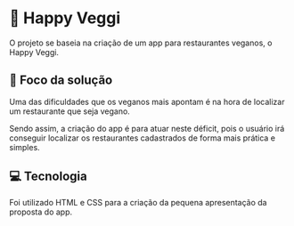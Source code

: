 # 🌱 Happy Veggi
O projeto se baseia na criação de um app para restaurantes veganos, o Happy Veggi.

## 🔎 Foco da solução
Uma das dificuldades que os veganos mais apontam é na hora de localizar um restaurante que seja vegano.

Sendo assim, a criação do app é para atuar neste déficit, pois o usuário irá conseguir localizar os restaurantes cadastrados de forma mais prática e simples.

## 💻 Tecnologia
Foi utilizado HTML e CSS para a criação da pequena apresentação da proposta do app.
